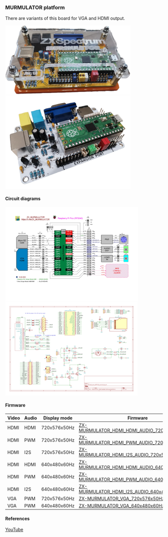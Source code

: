 
### MURMULATOR platform
There are variants of this board for VGA and HDMI output.

<img src="MURMULATOR_VGA_photo2.png" width="400"/>
<img src="MURMULATOR_VGA_photo1.png" width="400"/>

#### Circuit diagrams
<img src="Murmulator_BSchem_v1.JPG" height="300"/> 
<img src="MURMULATOR_Schem_v1.png" height="300"/>

#### Firmware
| Video | Audio | Display mode | Firmware |
| - | - | - | - |
| HDMI | HDMI | 720x576x50Hz | [ZX-MURMULATOR_HDMI_HDMI_AUDIO_720x576x50Hz.uf2](uf2/ZX-MURMULATOR_HDMI_HDMI_AUDIO_720x576x50Hz.uf2) |
| HDMI | PWM   | 720x576x50Hz | [ZX-MURMULATOR_HDMI_PWM_AUDIO_720x576x50Hz.uf2](uf2/ZX-MURMULATOR_HDMI_PWM_AUDIO_720x576x50Hz.uf2) |
| HDMI | I2S   | 720x576x50Hz | [ZX-MURMULATOR_HDMI_I2S_AUDIO_720x576x50Hz.uf2](uf2/ZX-MURMULATOR_HDMI_I2S_AUDIO_720x576x50Hz.uf2) |
| HDMI | HDMI | 640x480x60Hz | [ZX-MURMULATOR_HDMI_HDMI_AUDIO_640x480x60Hz.uf2](uf2/ZX-MURMULATOR_HDMI_HDMI_AUDIO_640x480x60Hz.uf2) |
| HDMI | PWM   | 640x480x60Hz | [ZX-MURMULATOR_HDMI_PWM_AUDIO_640x480x60Hz.uf2](uf2/ZX-MURMULATOR_HDMI_PWM_AUDIO_640x480x60Hz.uf2) |
| HDMI | I2S   | 640x480x60Hz | [ZX-MURMULATOR_HDMI_I2S_AUDIO_640x480x60Hz.uf2](uf2/ZX-MURMULATOR_HDMI_I2S_AUDIO_640x480x60Hz.uf2) |
| VGA | PWM    | 720x576x50Hz |[ZX-MURMULATOR_VGA_720x576x50Hz.uf2](uf2/ZX-MURMULATOR_VGA_720x576x50Hz.uf2) |
| VGA | PWM    | 640x480x60Hz |[ZX-MURMULATOR_VGA_640x480x60Hz.uf2](uf2/ZX-MURMULATOR_VGA_640x480x60Hz.uf2) |

#### References
[YouTube](https://www.youtube.com/watch?v=yE_ELX6RpBc)<br/>
